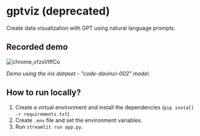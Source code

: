 # gptviz (deprecated)
Create data visualization with GPT using natural language prompts.

## Recorded demo

![chrome_vfzsVlffCo](https://user-images.githubusercontent.com/43750521/224649984-91825229-b3c7-44ae-baf0-a32cbad8897a.gif)

*Demo using the iris dataset - "code-davinci-002" model.*

## How to run locally?

1. Create a virtual environment and install the dependencies (`pip install -r requirements.txt`).
2. Create `.env` file and set the environment variables.
3. Run `streamlit run app.py`.
